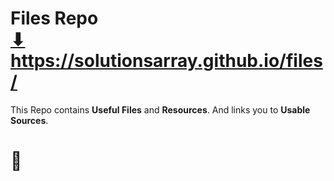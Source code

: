 # Files Repo <br> <a href="https://solutionsarray.github.io/files/" target="_blank">⬇</a> <br> <a href="https://solutionsarray.github.io/files/" target="_blank">https://solutionsarray.github.io/files/</a>
This Repo contains <b>Useful Files</b> and <b>Resources</b>. And links you to <b>Usable Sources</b>.
<h1>🍻</h1>
